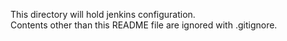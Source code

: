 This directory will hold jenkins configuration.  
Contents other than this README file are ignored with .gitignore.
